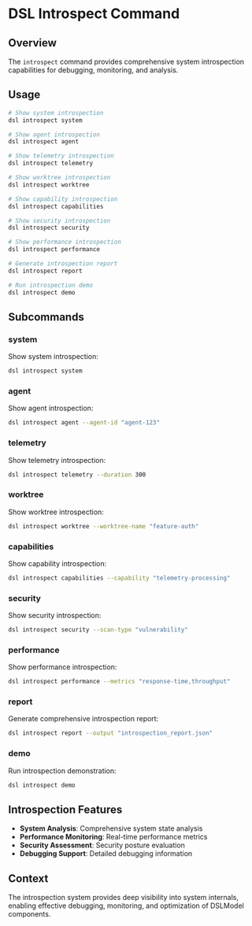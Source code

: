 # DSL Introspect Command

## Overview
The `introspect` command provides comprehensive system introspection capabilities for debugging, monitoring, and analysis.

## Usage
```bash
# Show system introspection
dsl introspect system

# Show agent introspection
dsl introspect agent

# Show telemetry introspection
dsl introspect telemetry

# Show worktree introspection
dsl introspect worktree

# Show capability introspection
dsl introspect capabilities

# Show security introspection
dsl introspect security

# Show performance introspection
dsl introspect performance

# Generate introspection report
dsl introspect report

# Run introspection demo
dsl introspect demo
```

## Subcommands

### system
Show system introspection:
```bash
dsl introspect system
```

### agent
Show agent introspection:
```bash
dsl introspect agent --agent-id "agent-123"
```

### telemetry
Show telemetry introspection:
```bash
dsl introspect telemetry --duration 300
```

### worktree
Show worktree introspection:
```bash
dsl introspect worktree --worktree-name "feature-auth"
```

### capabilities
Show capability introspection:
```bash
dsl introspect capabilities --capability "telemetry-processing"
```

### security
Show security introspection:
```bash
dsl introspect security --scan-type "vulnerability"
```

### performance
Show performance introspection:
```bash
dsl introspect performance --metrics "response-time,throughput"
```

### report
Generate comprehensive introspection report:
```bash
dsl introspect report --output "introspection_report.json"
```

### demo
Run introspection demonstration:
```bash
dsl introspect demo
```

## Introspection Features
- **System Analysis**: Comprehensive system state analysis
- **Performance Monitoring**: Real-time performance metrics
- **Security Assessment**: Security posture evaluation
- **Debugging Support**: Detailed debugging information

## Context
The introspection system provides deep visibility into system internals, enabling effective debugging, monitoring, and optimization of DSLModel components. 